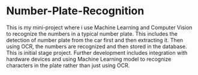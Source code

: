 # Number-Plate-Recognition
This is my mini-project where i use Machine Learning and Computer Vision to recognize the numbers in a typical number plate. 
This includes the detection of number plate from the car first and then extracting it. Then using OCR, the numbers are recognized and then
stored in the database. This is initial stage project. Further development includes integration with hardware devices and using Machine 
Learning model to recognize characters in the plate rather than just using OCR.
